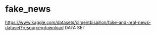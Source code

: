 # fake_news

https://www.kaggle.com/datasets/clmentbisaillon/fake-and-real-news-dataset?resource=download
DATA SET
